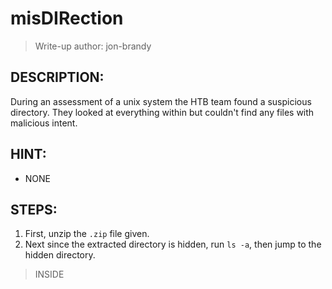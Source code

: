 # misDIRection
> Write-up author: jon-brandy
## DESCRIPTION:
During an assessment of a unix system the HTB team found a suspicious directory. They looked at everything within but couldn't find any files with malicious intent.
## HINT:
- NONE
## STEPS:
1. First, unzip the `.zip` file given.
2. Next since the extracted directory is hidden, run `ls -a`, then jump to the hidden directory.

> INSIDE




